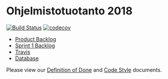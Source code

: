 # Ohjelmistotuotanto 2018

[![Build Status](https://travis-ci.org/gotonode/ohtu.svg?branch=master)](https://travis-ci.org/gotonode/ohtu) [![codecov](https://codecov.io/gh/gotonode/ohtu/branch/master/graph/badge.svg)](https://codecov.io/gh/gotonode/ohtu)

* [Product Backlog](https://github.com/gotonode/ohtu/projects/3)
* [Sprint 1 Backlog](https://github.com/gotonode/ohtu/projects/1)
* [Travis](https://travis-ci.org/gotonode/ohtu)
* [Database](https://github.com/gotonode/ohtu/wiki/Database)

Please view our [Definition of Done](https://github.com/gotonode/ohtu/wiki/Definition-of-Done) and [Code Style](https://github.com/gotonode/ohtu/wiki/Code-Style) documents.

